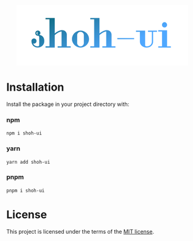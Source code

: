 <div style="display: flex;width: 100%; justify-content: center">
    <img src="./assets/shoh.png" alt="shoh-ui">
</div>

# Installation

Install the package in your project directory with:

### npm
    npm i shoh-ui

### yarn
    yarn add shoh-ui

### pnpm
    pnpm i shoh-ui


# License

This project is licensed under the terms of the [MIT license](https://github.com/behruzrahimov/shoh-ui/blob/master/LICENSE).


